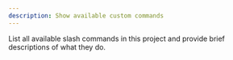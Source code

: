 ```yaml
---
description: Show available custom commands
---
```


List all available slash commands in this project and provide brief descriptions of what they do.
